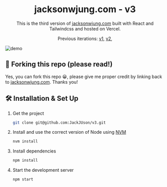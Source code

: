 <h1 align="center">
  jacksonwjung.com - v3
</h1>
<p align="center">
  This is the third version of <a href="https://jacksonwjung.com" target="_blank">jacksonwjung.com</a> built with React and Tailwindcss and hosted on Vercel.
</p>
<p align="center">
  Previous iterations:
  <a href="https://github.com/JackJUson/v1" target="_blank">v1</a>,
  <a href="https://github.com/JackJUson/v2" target="_blank">v2</a>,
</p>

![demo](<img width="1714" height="947" alt="image" src="https://github.com/user-attachments/assets/082924a8-b328-404f-81f6-198a0dbe66bd" />)

## 🚨 Forking this repo (please read!)

Yes, you can fork this repo 😀, please give me proper credit by linking back to [jacksonwjung.com](https://jacksonwjung.com). Thanks you!

## 🛠 Installation & Set Up

1. Get the project

   ```sh
   git clone git@github.com:JackJUson/v3.git
   ```

2. Install and use the correct version of Node using [NVM](https://github.com/nvm-sh/nvm)

   ```sh
   nvm install
   ```

3. Install dependencies

   ```sh
   npm install
   ```

4. Start the development server

   ```sh
   npm start
   ```
